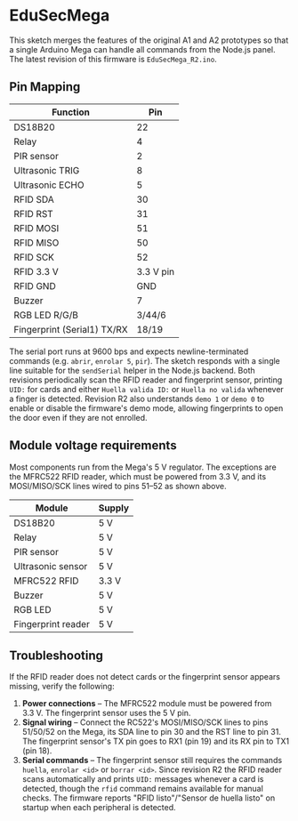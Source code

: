 # EduSecMega

This sketch merges the features of the original A1 and A2 prototypes so that a
single Arduino Mega can handle all commands from the Node.js panel.
The latest revision of this firmware is `EduSecMega_R2.ino`.

## Pin Mapping

| Function                            | Pin |
|-------------------------------------|-----|
| DS18B20                             | 22  |
| Relay                               | 4   |
| PIR sensor                          | 2   |
| Ultrasonic TRIG                     | 8   |
| Ultrasonic ECHO                     | 5   |
| RFID SDA                            | 30  |
| RFID RST                            | 31  |
| RFID MOSI                           | 51  |
| RFID MISO                           | 50  |
| RFID SCK                            | 52  |
| RFID 3.3 V                          | 3.3 V pin |
| RFID GND                            | GND |
| Buzzer                              | 7   |
| RGB LED R/G/B                       | 3/44/6 |
| Fingerprint (Serial1) TX/RX         | 18/19 |

The serial port runs at 9600 bps and expects newline-terminated commands
(e.g. `abrir`, `enrolar 5`, `pir`). The sketch responds with a single line
suitable for the `sendSerial` helper in the Node.js backend. Both revisions
periodically scan the RFID reader and fingerprint sensor, printing `UID:` for
cards and either `Huella valida ID:` or `Huella no valida` whenever a finger is
detected. Revision R2 also
understands `demo 1` or `demo 0` to enable or disable the firmware's demo mode,
allowing fingerprints to open the door even if they are not enrolled.

## Module voltage requirements

Most components run from the Mega's 5 V regulator. The exceptions are the
MFRC522 RFID reader, which must be powered from 3.3 V, and its MOSI/MISO/SCK
lines wired to pins 51–52 as shown above.

| Module                  | Supply |
|-------------------------|--------|
| DS18B20                 | 5 V |
| Relay                   | 5 V |
| PIR sensor              | 5 V |
| Ultrasonic sensor       | 5 V |
| MFRC522 RFID            | 3.3 V |
| Buzzer                  | 5 V |
| RGB LED                 | 5 V |
| Fingerprint reader      | 5 V |

## Troubleshooting

If the RFID reader does not detect cards or the fingerprint sensor appears
missing, verify the following:

1. **Power connections** – The MFRC522 module must be powered from 3.3 V. The
   fingerprint sensor uses the 5 V pin.
2. **Signal wiring** – Connect the RC522's MOSI/MISO/SCK lines to pins
   51/50/52 on the Mega, its SDA line to pin 30 and the RST line to pin 31.
   The fingerprint sensor's TX pin goes to RX1 (pin 19) and its RX pin to
   TX1 (pin 18).
3. **Serial commands** – The fingerprint sensor still requires the commands
   `huella`, `enrolar <id>` or `borrar <id>`.
   Since revision R2 the RFID reader scans automatically and prints
   `UID:` messages whenever a card is detected, though the `rfid` command
   remains available for manual checks. The firmware reports
   "RFID listo"/"Sensor de huella listo" on startup when each peripheral is
   detected.

